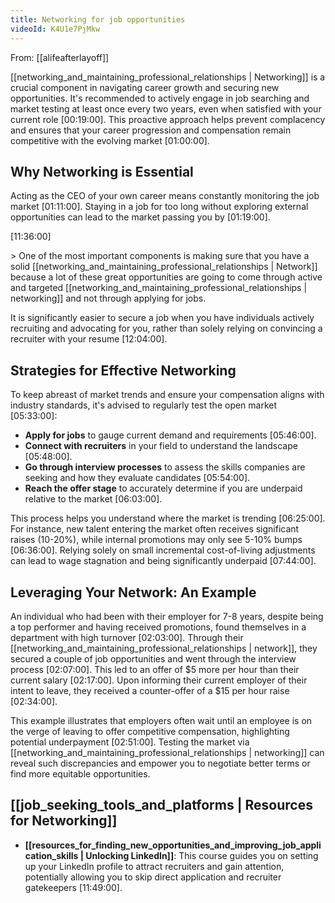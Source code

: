 ```yaml
---
title: Networking for job opportunities
videoId: K4U1e7PjMkw
---
```


From: [[alifeafterlayoff]] <br/> 

[[networking_and_maintaining_professional_relationships | Networking]] is a crucial component in navigating career growth and securing new opportunities. It's recommended to actively engage in job searching and market testing at least once every two years, even when satisfied with your current role <a class="yt-timestamp" data-t="00:19:00">[00:19:00]</a>. This proactive approach helps prevent complacency and ensures that your career progression and compensation remain competitive with the evolving market <a class="yt-timestamp" data-t="01:00:00">[01:00:00]</a>.

## Why Networking is Essential
Acting as the CEO of your own career means constantly monitoring the job market <a class="yt-timestamp" data-t="01:11:00">[01:11:00]</a>. Staying in a job for too long without exploring external opportunities can lead to the market passing you by <a class="yt-timestamp" data-t="01:19:00">[01:19:00]</a>.

<p class="yt-timestamp" data-t="11:36:00">[11:36:00]</p>
> One of the most important components is making sure that you have a solid [[networking_and_maintaining_professional_relationships | Network]] because a lot of these great opportunities are going to come through active and targeted [[networking_and_maintaining_professional_relationships | networking]] and not through applying for jobs.

It is significantly easier to secure a job when you have individuals actively recruiting and advocating for you, rather than solely relying on convincing a recruiter with your resume <a class="yt-timestamp" data-t="12:04:00">[12:04:00]</a>.

## Strategies for Effective Networking
To keep abreast of market trends and ensure your compensation aligns with industry standards, it's advised to regularly test the open market <a class="yt-timestamp" data-t="05:33:00">[05:33:00]</a>:
*   **Apply for jobs** to gauge current demand and requirements <a class="yt-timestamp" data-t="05:46:00">[05:46:00]</a>.
*   **Connect with recruiters** in your field to understand the landscape <a class="yt-timestamp" data-t="05:48:00">[05:48:00]</a>.
*   **Go through interview processes** to assess the skills companies are seeking and how they evaluate candidates <a class="yt-timestamp" data-t="05:54:00">[05:54:00]</a>.
*   **Reach the offer stage** to accurately determine if you are underpaid relative to the market <a class="yt-timestamp" data-t="06:03:00">[06:03:00]</a>.

This process helps you understand where the market is trending <a class="yt-timestamp" data-t="06:25:00">[06:25:00]</a>. For instance, new talent entering the market often receives significant raises (10-20%), while internal promotions may only see 5-10% bumps <a class="yt-timestamp" data-t="06:36:00">[06:36:00]</a>. Relying solely on small incremental cost-of-living adjustments can lead to wage stagnation and being significantly underpaid <a class="yt-timestamp" data-t="07:44:00">[07:44:00]</a>.

## Leveraging Your Network: An Example
An individual who had been with their employer for 7-8 years, despite being a top performer and having received promotions, found themselves in a department with high turnover <a class="yt-timestamp" data-t="02:03:00">[02:03:00]</a>. Through their [[networking_and_maintaining_professional_relationships | network]], they secured a couple of job opportunities and went through the interview process <a class="yt-timestamp" data-t="02:07:00">[02:07:00]</a>. This led to an offer of $5 more per hour than their current salary <a class="yt-timestamp" data-t="02:17:00">[02:17:00]</a>. Upon informing their current employer of their intent to leave, they received a counter-offer of a $15 per hour raise <a class="yt-timestamp" data-t="02:34:00">[02:34:00]</a>.

This example illustrates that employers often wait until an employee is on the verge of leaving to offer competitive compensation, highlighting potential underpayment <a class="yt-timestamp" data-t="02:51:00">[02:51:00]</a>. Testing the market via [[networking_and_maintaining_professional_relationships | networking]] can reveal such discrepancies and empower you to negotiate better terms or find more equitable opportunities.

## [[job_seeking_tools_and_platforms | Resources for Networking]]
*   **[[resources_for_finding_new_opportunities_and_improving_job_application_skills | Unlocking LinkedIn]]**: This course guides you on setting up your LinkedIn profile to attract recruiters and gain attention, potentially allowing you to skip direct application and recruiter gatekeepers <a class="yt-timestamp" data-t="11:49:00">[11:49:00]</a>.